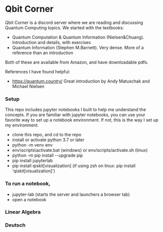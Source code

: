 # Qbit Corner
Qbit Corner is a discord server where we are reading and discussing Quantum Computing topics. We started with the textbooks:
- Quantum Computation & Quantum Information (Nielsen&Chuang). Introduction and details, with exercises
- Quantum Information (Stephen M.Barnett). Very dense. More of a reference than an introduction

Both of these are available from Amazon, and have downloadable pdfs.

References I have found helpful:
- https://quantum.country/ Great introduction by Andy Matuschak and Michael Nielsen

### Setup
This repo includes jupyter notebooks I built to help me understand the concepts. If you are familiar with jupyter notebooks, you can use your favorite way to set up a notebook environment. If not, this is the way I set up my environment.
- clone this repo, and cd to the repo
- install or activate python 3.7 or later
- python -m venv env
- env\scripts\activate.bat (windows) or env/scripts/activate.sh (linux)
- python -m pip install --upgrade pip
- pip install jupyterlab
- pip install qiskit[visualization]  (if using zsh on linux: pip install 'qiskit[visualization]')

### To run a notebook,
- jupyter-lab (starts the server and launchers a browser tab)
- open a notebook

### Linear Algebra

### Deutsch
